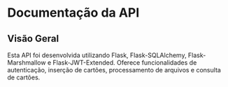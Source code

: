 # Documentação da API

## Visão Geral

Esta API foi desenvolvida utilizando Flask, Flask-SQLAlchemy, Flask-Marshmallow e Flask-JWT-Extended. Oferece funcionalidades de autenticação, inserção de cartões, processamento de arquivos e consulta de cartões.

